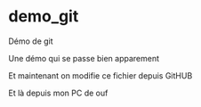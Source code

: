 # demo_git
Démo de git

Une démo qui se passe bien apparement

Et maintenant on modifie ce fichier depuis GitHUB

Et là depuis mon PC de ouf
